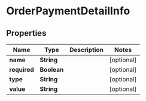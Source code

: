 

# OrderPaymentDetailInfo


## Properties

| Name | Type | Description | Notes |
|------------ | ------------- | ------------- | -------------|
|**name** | **String** |  |  [optional] |
|**required** | **Boolean** |  |  [optional] |
|**type** | **String** |  |  [optional] |
|**value** | **String** |  |  [optional] |




